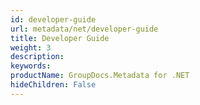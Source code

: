 ```yaml
---
id: developer-guide
url: metadata/net/developer-guide
title: Developer Guide
weight: 3
description: 
keywords: 
productName: GroupDocs.Metadata for .NET
hideChildren: False
---
```

